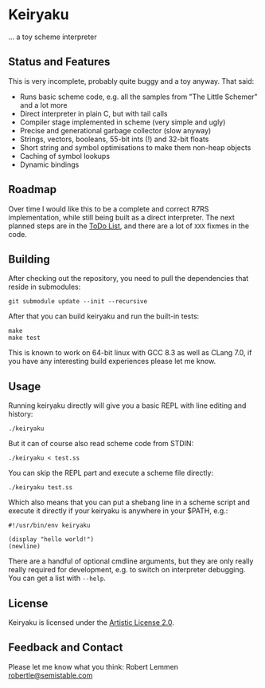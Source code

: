 # Keiryaku

... a toy scheme interpreter

## Status and Features

This is very incomplete, probably quite buggy and a toy anyway. That said:

* Runs basic scheme code, e.g. all the samples from "The Little Schemer" and a
  lot more
* Direct interpreter in plain C, but with tail calls
* Compiler stage implemented in scheme (very simple and ugly)
* Precise and generational garbage collector (slow anyway)
* Strings, vectors, booleans, 55-bit ints (!) and 32-bit floats
* Short string and symbol optimisations to make them non-heap objects
* Caching of symbol lookups
* Dynamic bindings

## Roadmap

Over time I would like this to be a complete and correct R7RS implementation,
while still being built as a direct interpreter. The next planned steps are in
the [ToDo List](TODO.md), and there are a lot of `XXX` fixmes in the code.

## Building

After checking out the repository, you need to pull the dependencies that reside
in submodules:

    git submodule update --init --recursive

After that you can build keiryaku and run the built-in tests:

	make
	make test

This is known to work on 64-bit linux with GCC 8.3 as well as CLang 7.0, if you 
have any interesting build experiences please let me know.

## Usage

Running keiryaku directly will give you a basic REPL with line editing and
history:

    ./keiryaku

But it can of course also read scheme code from STDIN:

    ./keiryaku < test.ss

You can skip the REPL part and execute a scheme file directly:

    ./keiryaku test.ss

Which also means that you can put a shebang line in a scheme script and execute
it directly if your keiryaku is anywhere in your $PATH, e.g.:

```
#!/usr/bin/env keiryaku

(display "hello world!")
(newline)
```

There are a handful of optional cmdline arguments, but they are only really
really required for development, e.g. to switch on interpreter debugging. You
can get a list with `--help`.

## License

Keiryaku is licensed under the [Artistic License 2.0](https://opensource.org/licenses/Artistic-2.0).

## Feedback and Contact

Please let me know what you think: Robert Lemmen <robertle@semistable.com>
